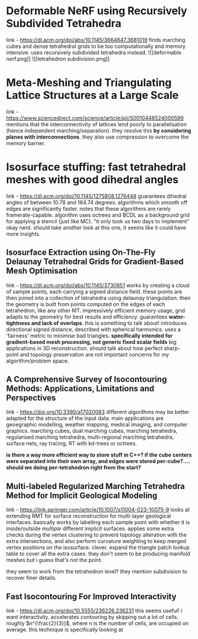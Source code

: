 # Deformable NeRF using Recursively Subdivided Tetrahedra
link - https://dl.acm.org/doi/abs/10.1145/3664647.3681019
finds marching cubes and dense tetrahedral grids to be too computationally and memory intensive. uses recursively subdivided tetrahedra instead.
![[deformable nerf.png]]
![[tetrahedron subdivision.png]]

# Meta-Meshing and Triangulating Lattice Structures at a Large Scale
link - https://www.sciencedirect.com/science/article/pii/S0010448524000599
mentions that the interconnectivity of lattices lend poorly to parallelisation (hence independent marching/separation). they resolve this **by considering planes with interconnections**. they also use compression to overcome the memory barrier.

# Isosurface stuffing: fast tetrahedral meshes with good dihedral angles
link - https://dl.acm.org/doi/10.1145/1275808.1276448
guarantees dihedral angles of between 10.78 and 164.74 degrees. algorithms which smooth off edges are significantly faster. notes that these algorithms are rarely framerate-capable. algorithm uses octrees and BCDL as a background grid for applying a stencil (just like MC). "it only took us two days to implement" okay nerd. should take another look at this one, it seems like it could have more insights.

## Isosurface Extraction using On-The-Fly Delaunay Tetrahedral Grids for Gradient-Based Mesh Optimisation
link - https://dl.acm.org/doi/abs/10.1145/3730851
works by creating a cloud of sample points, each carrying a signed distance field. these points are then joined into a collection of tetrahedra using delaunay triangulation. then the geometry is built from points computed on the edges of each tetrahedron, like any other MT.
impressively efficient memory usage, grid adapts to the geometry for best results and efficiency.
guarantees **water-tightness and lack of overlaps**. this is something to talk about!
introduces directional signed distance, described with spherical harmonics. uses a 'fairness' metric to minimise bad triangles.
**specifically intended for gradient-based mesh processing, not generic fixed scalar fields**
big applications in 3D reconstruction.
should talk about how perfect sharp-point and topology preservation are not important concerns for my algorithm/problem space.

## A Comprehensive Survey of Isocontouring Methods: Applications, Limitations and Perspectives
link - https://doi.org/10.3390/a17020083
different algorithms may be better adapted for the structure of the input data. main applications are geoegraphic modelling, weather mapping, medical imaging, and computer graphics.
marching cubes, dual marching cubes, marching tetrahedra, regularised marching tetrahedra, multi-regional marching tetrahedra, surface nets, ray tracing, RT with kd-trees or octrees.

**is there a way more efficient way to store stuff in C++? if the cube centers were separated into their own array, and edges were stored per-cube?.... should we doing per-tetrahedron right from the start?**

## Multi-labeled Regularized Marching Tetrahedra Method for Implicit Geological Modeling
link - https://link.springer.com/article/10.1007/s11004-023-10075-9
looks at extending RMT for surface reconstruction for multi-layer geological interfaces. basically works by labelling each sample point with whether it is inside/outside *multiple* different implicit surfaces.
applies some extra checks during the vertex clustering to prevent topology alteration with the extra intersections, and also perform curvature weighting to keep merged vertex positions on the isosurface. clever.
expand the triangle patch lookup table to cover all the extra cases. they don't seem to be producing manifold meshes but i guess that's not the point.

they seem to work from the tetrahedron level?
they mention subdivision to recover finer details.

## Fast Isocontouring For Improved Interactivity
link - https://dl.acm.org/doi/10.5555/236226.236231
this seems useful! i want interactivity.
accelerates contouring by skipping out a lot of cells. roughly $n^{\frac{2}{3}}$, where n is the number of cells, are occupied on average. this technique is specifically looking at 